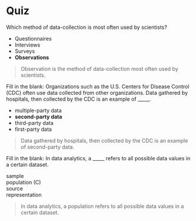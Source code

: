 # Quiz
Which method of data-collection is most often used by scientists?

* Questionnaires
* Interviews
* Surveys
* **Observations**

> Observation is the method of data-collection most often used by scientists.

Fill in the blank: Organizations such as the U.S. Centers for Disease Control (CDC) often use data collected from other organizations. Data gathered by hospitals, then collected by the CDC is an example of _____. 

* multiple-party data
* **second-party data**
* third-party data
* first-party data

> Data gathered by hospitals, then collected by the CDC is an example of second-party data. 

Fill in the blank: In data analytics, a _____ refers to all possible data values in a certain dataset. 

sample    
population (C)    
source    
representation    

> In data analytics, a population refers to all possible data values in a certain dataset. 

